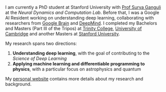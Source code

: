 I am currently a PhD student at Stanford University with [Prof Surya Ganguli](https://ganguli-gang.stanford.edu/index.html) at the *Neural Dynamics and Computation Lab*. Before that, I was a Google AI Resident working on understanding deep learning, collaborating with researchers from [Google Brain](https://research.google/teams/brain/) and [DeepMind](https://deepmind.com/). I completed my Bachelors and Masters (Part III of the Tripos) at [Trinity College](https://www.trin.cam.ac.uk/), [University of Cambridge](https://www.cam.ac.uk/) and another Masters at [Stanford University](https://www.stanford.edu/).

My research spans two directions:
1. **Understanding deep learning**, with the goal of contributing to the *Science of Deep Learning*
2. **Applying machine learning and differentiable programming to physics**, with a particular focus on astrophysics and quantum

My [personal website](http://stanford.edu/~sfort1/) contains more details about my research and background. 
